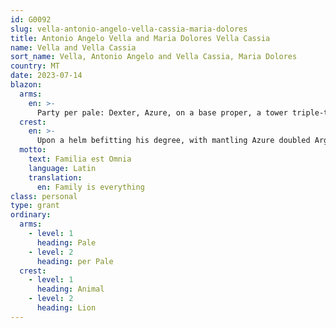 ```yaml
---
id: G0092
slug: vella-antonio-angelo-vella-cassia-maria-dolores
title: Antonio Angelo Vella and Maria Dolores Vella Cassia
name: Vella and Vella Cassia
sort_name: Vella, Antonio Angelo and Vella Cassia, Maria Dolores
country: MT
date: 2023-07-14
blazon:
  arms:
    en: >-
      Party per pale: Dexter, Azure, on a base proper, a tower triple-towered Argent with windows and gate open Sable, issuant from which a lion rampant Or langued Gules (VELLA); Sinister, Per pale, Gules, three bendlets Argent, and Azure, in pale three mullets of eight points Or (CASSIA).
  crest:
    en: >-
      Upon a helm befitting his degree, with mantling Azure doubled Argent, is set for a crest upon a wreath of the liveries a demi-lion rampant Or langued Gules.
  motto:
    text: Familia est Omnia
    language: Latin
    translation:
      en: Family is everything
class: personal
type: grant
ordinary:
  arms:
    - level: 1
      heading: Pale
    - level: 2
      heading: per Pale
  crest:
    - level: 1
      heading: Animal
    - level: 2
      heading: Lion
---
```

